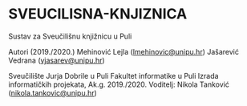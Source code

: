# SVEUCILISNA-KNJIZNICA
Sustav za Sveučilišnu knjižnicu u Puli

Autori (2019./2020.)
Mehinović Lejla (lmehinovic@unipu.hr)
Jašarević Vedrana (vjasarev@unipu.hr)


Sveučilište Jurja Dobrile u Puli
Fakultet informatike u Puli
Izrada informatičkih projekata, Ak.g. 2019./2020.
Voditelj: Nikola Tanković (nikola.tankovic@unipu.hr)
